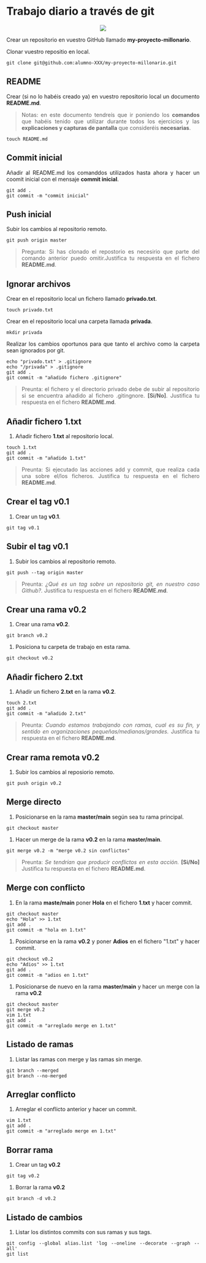 # Trabajo diario a través de git

<div align="justify">

<div align="center">
  <img src="https://git-scm.com/images/logo@2x.png" >
</div>


Crear un repositorio en vuestro GitHub llamado **my-proyecto-millonario**.

Clonar vuestro repositio en local.

~~~
git clone git@github.com:alumno-XXX/my-proyecto-millonario.git
~~~

## README

Crear (si no lo habéis creado ya) en vuestro repositorio local
un documento **README.md**.

> Notas: en este documento tendreís que ir poniendo los **comandos**
> que habéis tenido que utilizar durante todos los ejercicios
> y las **explicaciones y capturas de pantalla** que consideréis **necesarias**.

~~~
touch README.md
~~~

## Commit inicial

Añadir al README.md los comanddos utilizados hasta ahora
y hacer un coomit inicial con el mensaje **commit inicial**.

~~~
git add .
git commit -m "commit inicial"
~~~

## Push inicial

Subir los cambios al repositorio remoto.

~~~
git push origin master
~~~

> Pregunta: Si has clonado el repostorio es necesirio que parte del comando anterior puedo omitir.Justifica tu respuesta en el fichero **README.md**.

## Ignorar archivos

Crear en el repositorio local un fichero llamado **privado.txt**.

~~~
touch privado.txt
~~~

Crear en el repositorio local una carpeta llamada **privada**.

~~~
mkdir privada
~~~

Realizar los cambios oportunos para que tanto el archivo como
la carpeta sean ignorados por git.

~~~
echo "privado.txt" > .gitignore
echo "/privada" > .gitignore
git add .
git commit -m "añadido fichero .gitignore"
~~~

> Preunta: el fichero y el directorio privado debe de subir al repositorio si se encuentra añadido al fichero .gitingnore. **[Si/No]**. Justifica tu respuesta en el fichero **README.md**.

## Añadir fichero 1.txt

1. Añadir fichero **1.txt** al repositorio local.

~~~
touch 1.txt
git add .
git commit -m "añadido 1.txt"
~~~

> Preunta: Si ejecutado las acciones add y commit, que realiza cada una sobre el/los ficheros. Justifica tu respuesta en el fichero **README.md**.

## Crear el tag v0.1

1. Crear un tag **v0.1**.

~~~
git tag v0.1
~~~

## Subir el tag v0.1

1. Subir los cambios al repositorio remoto.

~~~
git push --tag origin master
~~~

> Preunta: *¿Qué es un tag sobre un repositorio git, en nuestro caso Github?.* Justifica tu respuesta en el fichero **README.md**.

## Crear una rama v0.2

1. Crear una rama **v0.2**.

~~~
git branch v0.2
~~~

1. Posiciona tu carpeta de trabajo en esta rama.

~~~
git checkout v0.2
~~~

## Añadir fichero 2.txt

1. Añadir un fichero **2.txt** en la rama **v0.2**.

~~~
touch 2.txt
git add .
git commit -m "añadido 2.txt"
~~~

> Preunta: *Cuando estamos trabajando con ramas, cual es su fin, y sentido en organizaciones pequeñas/medianas/grandes.* Justifica tu respuesta en el fichero **README.md**.

## Crear rama remota v0.2

1. Subir los cambios al reposiorio remoto.

~~~
git push origin v0.2
~~~

## Merge directo

1. Posicionarse en la rama **master/main** según sea tu rama principal.

~~~
git checkout master
~~~

1. Hacer un merge de la rama **v0.2** en la rama **master/main**.

~~~
git merge v0.2 -m "merge v0.2 sin conflictos"
~~~

> Preunta: *Se tendrían que producir conflictos en esta acción.* **[Si/No]** Justifica tu respuesta en el fichero **README.md**.

## Merge con conflicto

1. En la rama **maste/main** poner **Hola** en el fichero **1.txt** y hacer commit.

~~~
git checkout master
echo "Hola" >> 1.txt
git add .
git commit -m "hola en 1.txt"
~~~

1. Posicionarse en la rama **v0.2** y poner **Adios** en el fichero "1.txt" y hacer commit.

~~~
git checkout v0.2
echo "Adios" >> 1.txt
git add .
git commit -m "adios en 1.txt"
~~~

1. Posicionarse de nuevo en la rama **master/main** y hacer un merge con la rama **v0.2**

~~~
git checkout master
git merge v0.2
vim 1.txt
git add .
git commit -m "arreglado merge en 1.txt"
~~~

## Listado de ramas

1. Listar las ramas con merge y las ramas sin merge.

~~~
git branch --merged
git branch --no-merged
~~~

## Arreglar conflicto

1. Arreglar el conflicto anterior y hacer un commit.

~~~
vim 1.txt
git add .
git commit -m "arreglado merge en 1.txt"
~~~

## Borrar rama

1. Crear un tag **v0.2**

~~~
git tag v0.2
~~~

1. Borrar la rama **v0.2**

~~~
git branch -d v0.2
~~~

## Listado de cambios

1. Listar los distintos commits con sus ramas y sus tags.

~~~
git config --global alias.list 'log --oneline --decorate --graph --all'
git list
~~~
<!--
## Cuenta de GitHub

1. Poner una foto en vuestro perfil de GitHub.

## Uso social de GitHub

1. Preguntar los nombres de usuario de GitHub de tus compañeros de clase, búscalos, y sigueles.

1. Seguir los repositorios **my-proyecto-millonario** del resto de tus compañeros.

1. Añadir una estrella a los repositorios **my-proyecto-millonario** del resto de tus compañeros.

## Crear una tabla

1. Crear una tabla de este estilo en el fichero **README.md** con la información
de varios de tus compañeros de clase:

|        NOMBRE          |                     GITHUB                        |
|------------------------|---------------------------------------------------|
| Nombre del compañero 1 | [enlace a github 1](http://github.com/jpexposito) |
| Nombre del compañero 2 | [enlace a github 1](http://github.com/jpexposito) |
| Nombre del compañero 3 | [enlace a github 3](http://github.com/jpexposito) |

## Colaboradores

Poner a [jpexposito](http://github.com/jpexposito) como colaborador
del repositorio **my-proyecto-millonario**.

## Crear una organización

Crear una organización llamada **my-proyecto-millonario-tunombredeusuariodegithub**

## Crear equipos

Crear 2 equipos en la organización **my-proyecto-millonario-tunombredeusuariodegithub**,
uno llamado **analistas** con más permisos y otro **desarrolladores**.

1. Meter a [jpexposito](http://github.com/jpexposito) y a 2 de vuestros compañeros de clase en el equipo **analistas**.

1. Meter a [jpexposito](http://github.com/jpexposito) y a otros 2 de vuestros
compañeros de clase en el equipo **desarrolladores**.

## Crear un index.html

1. Crear un index.html que se pueda ver como página web en la organización.

## Crear Pull-requests

1. Hacer 2 forks de 2 repositorios **my-proyecto-millonario-tunombredeusuariodegithub.github.io**
de 2 organizaciones de las que no seais ni administradores ni desarrolladores.

1. Crearos una rama en cada fork.

1. En cada rama modificar el fichero **index.html** añadiendo vuestro nombre.

1. Con cada rama hacer un pull-request.

## Gestionar Pull-requests

1. Aceptar los pull-request que lleguen a los repositorios de tu organización.
-->
</div>